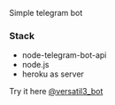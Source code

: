 Simple telegram bot

### Stack
* node-telegram-bot-api
* node.js
* heroku as server

Try it here [@versatil3_bot](https://t.me/versatil3_bot)
